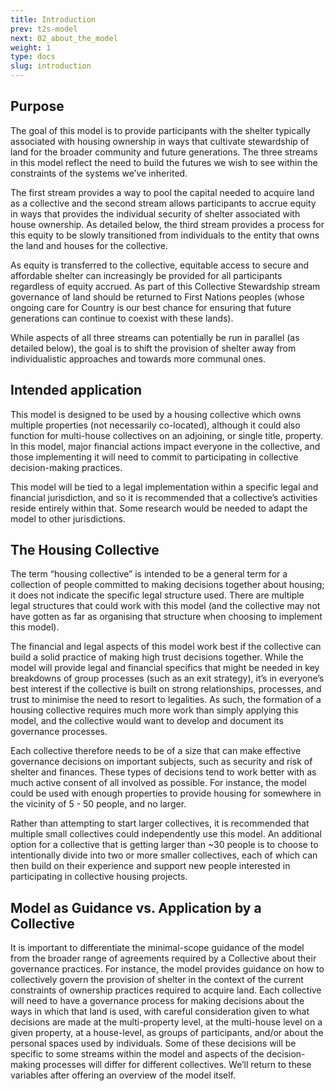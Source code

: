 ```yaml
---
title: Introduction
prev: t2s-model
next: 02_about_the_model
weight: 1
type: docs
slug: introduction
---
```


## Purpose
The goal of this model is to provide participants with the shelter typically associated with housing ownership in ways that cultivate stewardship of land for the broader community and future generations. The three streams in this model reflect the need to build the futures we wish to see within the constraints of the systems we’ve inherited. 

The first stream provides a way to pool the capital needed to acquire land as a collective and the second stream allows participants to accrue equity in ways that provides the individual security of shelter associated with house ownership. As detailed below, the third stream provides a process for this equity to be slowly transitioned from individuals to the entity that owns the land and houses for the collective. 

As equity is transferred to the collective, equitable access to secure and affordable shelter can increasingly be provided for all participants regardless of equity accrued. As part of this Collective Stewardship stream governance of land should be returned to First Nations peoples (whose ongoing care for Country is our best chance for ensuring that future generations can continue to coexist with these lands). 

While aspects of all three streams can potentially be run in parallel (as detailed below), the goal is to shift the provision of shelter away from individualistic approaches and towards more communal ones.

## Intended application

This model is designed to be used by a housing collective which owns multiple properties (not necessarily co-located), although it could also function for multi-house collectives on an adjoining, or single title, property. In this model, major financial actions impact everyone in the collective, and those implementing it will need to commit to participating in collective decision-making practices.

This model will be tied to a legal implementation within a specific legal and financial jurisdiction, and so it is recommended that a collective’s activities reside entirely within that. Some research would be needed to adapt the model to other jurisdictions.

## The Housing Collective

The term “housing collective” is intended to be a general term for a collection of people committed to making decisions together about housing; it does not indicate the specific legal structure used. There are multiple legal structures that could work with this model (and the collective may not have gotten as far as organising that structure when choosing to implement this model).

The financial and legal aspects of this model work best if the collective can build a solid practice of making high trust decisions together. While the model will provide legal and financial specifics that might be needed in key breakdowns of group processes (such as an exit strategy), it’s in everyone’s best interest if the collective is built on strong relationships, processes, and trust to minimise the need to resort to legalities. As such, the formation of a housing collective requires much more work than simply applying this model, and the collective would want to develop and document its governance processes. 

Each collective therefore needs to be of a size that can make effective governance decisions on important subjects, such as security and risk of shelter and finances. These types of decisions tend to work better with as much active consent of all involved as possible. For instance, the model could be used with enough properties to provide housing for somewhere in the vicinity of 5 - 50 people, and no larger. 

Rather than attempting to start larger collectives, it is recommended that multiple small collectives could independently use this model. An additional option for a collective that is getting larger than ~30 people is to choose to intentionally divide into two or more smaller collectives, each of which can then build on their experience and support new people interested in participating in collective housing projects.

## Model as Guidance vs. Application by a Collective

It is important to differentiate the minimal-scope guidance of the model from the broader range of agreements required by a Collective about their governance practices. For instance, the model provides guidance on how to collectively govern the provision of shelter in the context of the current constraints of ownership practices required to acquire land. Each collective will need to have a governance process for making decisions about the ways in which that land is used, with careful consideration given to what decisions are made at the multi-property level, at the multi-house level on a given property, at a house-level, as groups of participants, and/or about the personal spaces used by individuals. Some of these decisions will be specific to some streams within the model and aspects of the decision-making processes will differ for different collectives. We’ll return to these variables after offering an overview of the model itself.  
